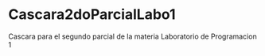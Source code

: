 # Cascara2doParcialLabo1
Cascara para el segundo parcial de la materia Laboratorio de Programacion 1
